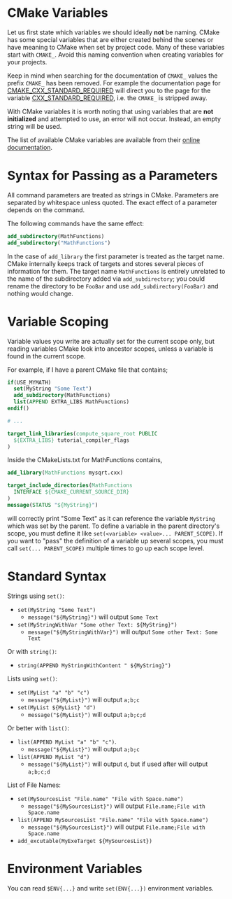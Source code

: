 # CMake Variables

Let us first state which variables we should ideally **not** be naming. CMake has some special variables that are either created behind the scenes or have meaning to CMake when set by project code. Many of these variables start with `CMAKE_`. Avoid this naming convention when creating variables for your projects.

Keep in mind when searching for the documentation of `CMAKE_` values  the prefix `CMAKE_` has been removed. For example the documentation page for [CMAKE_CXX_STANDARD_REQUIRED](https://cmake.org/cmake/help/latest/variable/CMAKE_CXX_STANDARD_REQUIRED.html) will direct you to the page for the variable [CXX_STANDARD_REQUIRED](https://cmake.org/cmake/help/latest/prop_tgt/CXX_STANDARD_REQUIRED.html#prop_tgt:CXX_STANDARD_REQUIRED), i.e. the `CMAKE_` is stripped away.

With CMake variables it is worth noting that using variables that are **not initialized** and attempted to use, an error will not occur. Instead, an empty string will be used.

The list of available CMake variables are available from their [online documentation](https://cmake.org/cmake/help/latest/manual/cmake-variables.7.html).

# Syntax for Passing as a Parameters

All command parameters are treated as strings in CMake. Parameters are separated by whitespace unless quoted. The exact effect of a parameter depends on the command.

The following commands have the same effect:

```cmake
add_subdirectory(MathFunctions)
add_subdirectory("MathFunctions")
```

In the case of `add_library` the first parameter is treated as the target name. CMake internally keeps track of targets and stores several pieces of information for them. The target name `MathFunctions` is entirely unrelated to the name of the subdirectory added via `add_subdirectory`; you could rename the directory to be `FooBar` and use `add_subdirectory(FooBar)` and nothing would change.

# Variable Scoping

Variable values you write are actually set for the current scope only, but reading variables CMake look into ancestor scopes, unless a variable is found in the current scope.

For example, if I have a parent CMake file that contains;

```cmake
if(USE_MYMATH)
  set(MyString "Some Text")
  add_subdirectory(MathFunctions)
  list(APPEND EXTRA_LIBS MathFunctions)
endif()

# ...

target_link_libraries(compute_square_root PUBLIC 
  ${EXTRA_LIBS} tutorial_compiler_flags
)
```

Inside the CMakeLists.txt for MathFunctions contains,

```cmake
add_library(MathFunctions mysqrt.cxx)

target_include_directories(MathFunctions
  INTERFACE ${CMAKE_CURRENT_SOURCE_DIR}
)
message(STATUS "${MyString}")
```

will correctly print "Some Text" as it can reference the variable `MyString` which was set by the parent. To define a variable in the parent directory's scope, you must define it like `set(<variable> <value>... PARENT_SCOPE)`. If you want to "pass" the definition of a variable up several scopes, you must call `set(... PARENT_SCOPE)` multiple times to go up each scope level.

# Standard Syntax

Strings using `set()`:

- `set(MyString "Some Text")`
  - `message("${MyString}")` will output `Some Text`
- `set(MyStringWithVar "Some other Text: ${MyString}")`
  - `message("${MyStringWithVar}")` will output `Some other Text: Some Text`

Or with `string()`:

- `string(APPEND MyStringWithContent " ${MyString}")`
  
Lists using `set()`:

- `set(MyList "a" "b" "c")`
  - `message("${MyList}")` will output `a;b;c`
- `set(MyList ${MyList} "d")`
  - `message("${MyList}")` will output `a;b;c;d`

Or better with `list()`:

- `list(APPEND MyList "a" "b" "c")`.
  - `message("${MyList}")` will output `a;b;c`
- `list(APPEND MyList "d")`
  - `message("${MyList}")` will output `d`, but if used after will output `a;b;c;d`

List of File Names:

- `set(MySourcesList "File.name" "File with Space.name")`
  - `message("${MySourcesList}")` will output `File.name;File with Space.name`
- `list(APPEND MySourcesList "File.name" "File with Space.name")`
  - `message("${MySourcesList}")` will output `File.name;File with Space.name`
- `add_excutable(MyExeTarget ${MySourcesList})`

# Environment Variables

You can read `$ENV{...}` and write `set(ENV{...})` environment variables.